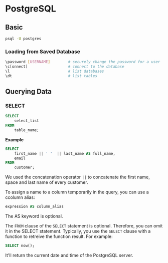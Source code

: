 # PostgreSQL

## Basic

```bash
psql -U postgres
```

### Loading from Saved Database

```bash
\password [USERNAME]        # securely change the password for a user
\c[onnect]                  # connect to the database
\l                          # list databases
\dt                         # list tables
```

## Querying Data

### SELECT

```sql
SELECT 
    select_list
FROM
    table_name;
```

**Example**

```sql
SELECT
    first_name || ' '  || last_name AS full_name,
    email
FROM
    customer;
```

We used the concatenation operator `||` to concatenate the first name, space and last name of every customer.

To assign a name to a column temporarily in the query, you can use a ccolumn alias:

```sql
expression AS column_alias
```

The AS keyword is optional.

The `FROM` clause of the `SELECT` statement is optional. Therefore, you can omit it in the SELECT statement. Typically, you use the `SELECT` clause with a function to retreive the function result. For example:

```sql
SELECT now();
```

It'll return the current date and time of the PostgreSQL server.
